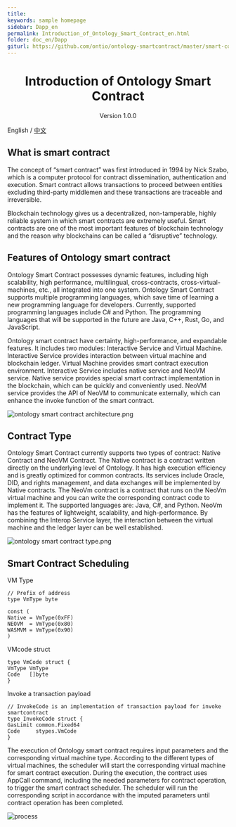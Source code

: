 ```yaml
---
title:
keywords: sample homepage
sidebar: Dapp_en
permalink: Introduction_of_Ontology_Smart_Contract_en.html
folder: doc_en/Dapp
giturl: https://github.com/ontio/ontology-smartcontract/master/smart-contract-tutorial/Introduction_of_Ontology_Smart_Contract.md
---
```


<h1 align="center">Introduction of Ontology Smart Contract</h1>
<p align="center" class="version">Version 1.0.0 </p>

English / [中文](./Introduction_of_Ontology_Smart_Contract_zh.html)

## What is smart contract

The concept of “smart contract” was first introduced in 1994 by Nick Szabo, which is a computer protocol for contract dissemination, authentication and execution. Smart contract allows transactions to proceed between entities excluding third-party middlemen and these transactions are traceable and irreversible.

Blockchain technology gives us a decentralized, non-tamperable, highly reliable system in which smart contracts are extremely useful. Smart contracts are one of the most important features of blockchain technology and the reason why blockchains can be called a “disruptive” technology.

## Features of Ontology smart contract

Ontology Smart Contract possesses dynamic features, including high scalability, high performance, multilingual, cross-contracts, cross-virtual-machines, etc., all integrated into one system. Ontology Smart Contract supports multiple programming languages, which save time of learning a new programming language for developers. Currently, supported programming languages include C# and Python. The programming languages that will be supported in the future are Java, C++, Rust, Go, and JavaScript.

Ontology smart contract have certainty, high-performance, and expandable features. It includes two modules: Interactive Service and Virtual Machine. Interactive Service provides interaction between virtual machine and blockchain ledger. Virtual Machine provides smart contract execution environment. Interactive Service includes native service and NeoVM service. Native service provides special smart contract implementation in the blockchain, which can be quickly and conveniently used. NeoVM service provides the API of NeoVM to communicate externally, which can enhance the invoke function of the smart contract. 


![ontology smart contract architecture.png](./lib/images/smartcontract_architecture.png)



## Contract Type

Ontology Smart Contract currently supports two types of contract: Native Contract and NeoVM Contract. The Native contract is a contract written directly on the underlying level of Ontology. It has high execution efficiency and is greatly optimized for common contracts. Its services include Oracle, DID, and rights management, and data exchanges will be implemented by Native contracts. The NeoVm contract is a contract that runs on the NeoVm virtual machine and you can write the corresponding contract code to implement it. The supported languages are: Java, C#, and Python. NeoVm has the features of lightweight, scalability, and high-performance. By combining the Interop Service layer, the interaction between the virtual machine and the ledger layer can be well established.


![ontology smart contract type.png](./lib/images/smartcontract_type.png)


## Smart Contract Scheduling

VM Type

```
// Prefix of address
type VmType byte

const (
Native = VmType(0xFF)
NEOVM  = VmType(0x80)
WASMVM = VmType(0x90)
)

```

VMcode struct


```
type VmCode struct {
VmType VmType
Code   []byte
}

```

Invoke a transaction payload

```
// InvokeCode is an implementation of transaction payload for invoke smartcontract
type InvokeCode struct {
GasLimit common.Fixed64
Code     stypes.VmCode
}

```

The execution of Ontology smart contract requires input parameters and the corresponding virtual machine type. According to the different types of virtual machines, the scheduler will start the corresponding virtual machine for smart contract execution. During the execution, the contract uses AppCall command, including the needed parameters for contract operation, to trigger the smart contract scheduler. The scheduler will run the corresponding script in accordance with the imputed parameters until contract operation has been completed.


![process](http://upload-images.jianshu.io/upload_images/150344-ac402b1c8eb3aa9a.jpeg?imageMogr2/auto-orient/strip%7CimageView2/2/w/1240)

